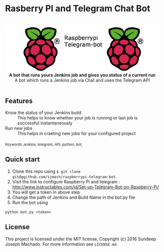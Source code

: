 # Rasberry PI and Telegram Chat Bot
<br/>
<img src="https://raw.githubusercontent.com/sjmach/raspberrypi-telegram-bot/master/Raspberrypi-telegram-bot.png" alt="Rasberry Pi Telegram BOT" align="center" />

<br />

<div align="center"><strong>A bot that runs yours Jenkins job and gives you status of a current run</strong></div>
<div align="center">A bot which runs a Jenkins job via Chat and uses the Telegram API</div>

<br />


## Features

<dl>
  <dt>Know the status of your Jenkins build</dt>
  <dd>This helps to know whether your job is running or last job is successful instantaneously</dd>

  <dt>Run new jobs</dt>
  <dd>This helps in craeting new jobs for your configured project</dd>

</dl>


<sub><i>Keywords: jenkins, telegram, API, python, bot,</i></sub>

## Quick start

1. Clone this repo using `$ git clone git@ggithub.com/sjmach/raspberrypi-telegram-bot`.
2. Visit the link to configure Raspberry Pi and telegram : http://www.instructables.com/id/Set-up-Telegram-Bot-on-Raspberry-Pi/<br />
3. You will get a token in above step
4. Change the path of Jenkins and Build Name in the bot.py file
5. Run the bot using 
```shell
python bot.py <token>
```


## License

This project is licensed under the MIT license, Copyright (c) 2016 Sundeep Joseph Machado. For more information see `LICENSE.md`.
